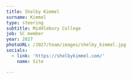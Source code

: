 ```yaml
---
title: Shelby Kimmel
surname: Kimmel
type: steering
subtitle: Middlebury College
job: SC member
year: 2027
photoURL: /2027/team/images/shelby_kimmel.jpg
socials:
  - link: 'https://shelbykimmel.com/'
    name: Site

---
```

